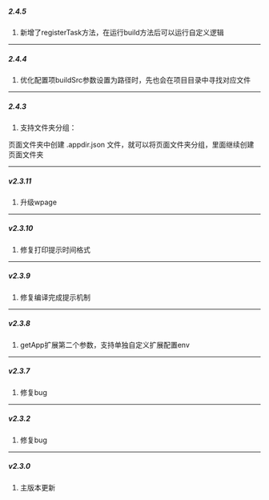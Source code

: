 ##### 2.4.5

1. 新增了registerTask方法，在运行build方法后可以运行自定义逻辑

---

##### 2.4.4

1. 优化配置项buildSrc参数设置为路径时，先也会在项目目录中寻找对应文件

---

##### 2.4.3

1. 支持文件夹分组：

页面文件夹中创建 .appdir.json 文件，就可以将页面文件夹分组，里面继续创建页面文件夹

---

##### v2.3.11

1. 升级wpage

---

##### v2.3.10

1. 修复打印提示时间格式

---

##### v2.3.9

1. 修复编译完成提示机制

---

##### v2.3.8

1. getApp扩展第二个参数，支持单独自定义扩展配置env

---

##### v2.3.7

1. 修复bug

---

##### v2.3.2

1. 修复bug

---

##### v2.3.0

1. 主版本更新